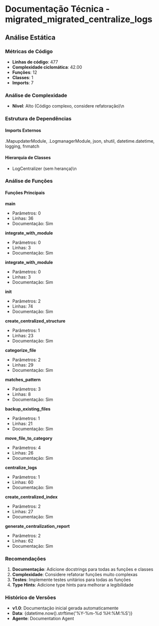 # Documentação Técnica - migrated_migrated_centralize_logs

## Análise Estática

### Métricas de Código
- **Linhas de código**: 477
- **Complexidade ciclomática**: 42.00
- **Funções**: 12
- **Classes**: 1
- **Imports**: 7

### Análise de Complexidade
- **Nível**: Alto (Código complexo, considere refatoração)\n
### Estrutura de Dependências

#### Imports Externos
.MapupdaterModule, .LogmanagerModule, json, shutil, datetime.datetime, logging, fnmatch

#### Hierarquia de Classes
- LogCentralizer (sem herança)\n
### Análise de Funções

#### Funções Principais
**main**
- Parâmetros: 0
- Linhas: 36
- Documentação: Sim

**integrate_with_module**
- Parâmetros: 0
- Linhas: 3
- Documentação: Sim

**integrate_with_module**
- Parâmetros: 0
- Linhas: 3
- Documentação: Sim

**__init__**
- Parâmetros: 2
- Linhas: 74
- Documentação: Sim

**create_centralized_structure**
- Parâmetros: 1
- Linhas: 23
- Documentação: Sim

**categorize_file**
- Parâmetros: 2
- Linhas: 29
- Documentação: Sim

**matches_pattern**
- Parâmetros: 3
- Linhas: 8
- Documentação: Sim

**backup_existing_files**
- Parâmetros: 1
- Linhas: 21
- Documentação: Sim

**move_file_to_category**
- Parâmetros: 4
- Linhas: 26
- Documentação: Sim

**centralize_logs**
- Parâmetros: 1
- Linhas: 60
- Documentação: Sim

**create_centralized_index**
- Parâmetros: 2
- Linhas: 27
- Documentação: Sim

**generate_centralization_report**
- Parâmetros: 2
- Linhas: 62
- Documentação: Sim

### Recomendações

1. **Documentação**: Adicione docstrings para todas as funções e classes
2. **Complexidade**: Considere refatorar funções muito complexas
3. **Testes**: Implemente testes unitários para todas as funções
4. **Type Hints**: Adicione type hints para melhorar a legibilidade

### Histórico de Versões

- **v1.0**: Documentação inicial gerada automaticamente
- **Data**: {datetime.now().strftime('%Y-%m-%d %H:%M:%S')}
- **Agente**: Documentation Agent

